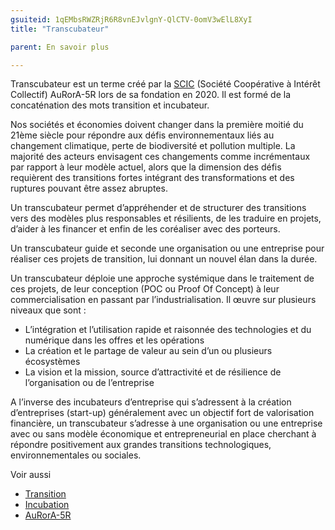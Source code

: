 ```yaml
---
gsuiteid: 1qEMbsRWZRjR6R8vnEJvlgnY-QlCTV-0omV3wElL8XyI
title: "Transcubateur"

parent: En savoir plus

---
```


Transcubateur est un terme créé par la [SCIC](https://www.google.com/url?q=https://fr.wikipedia.org/wiki/Incubateur_(%25C5%2593uf)&sa=D&source=editors&ust=1620650610718000&usg=AOvVaw3Up_2nO-kadTZGlrKGsT7O) (Société Coopérative à Intérêt Collectif) AuRorA-5R lors de sa fondation en 2020. Il est formé de la concaténation des mots transition et incubateur.

Nos sociétés et économies doivent changer dans la première moitié du 21ème siècle pour répondre aux défis environnementaux liés au changement climatique, perte de biodiversité et pollution multiple. La majorité des acteurs envisagent ces changements comme incrémentaux par rapport à leur modèle actuel, alors que la dimension des défis requièrent des transitions fortes intégrant des transformations et des ruptures pouvant être assez abruptes.

Un transcubateur permet d’appréhender et de structurer des transitions vers des modèles plus responsables et résilients, de les traduire en projets, d’aider à les financer et enfin de les coréaliser avec des porteurs.

Un transcubateur guide et seconde une organisation ou une entreprise pour réaliser ces projets de transition, lui donnant un nouvel élan dans la durée.

Un transcubateur déploie une approche systémique dans le traitement de ces projets, de leur conception (POC ou Proof Of Concept) à leur commercialisation en passant par l’industrialisation. Il œuvre sur plusieurs niveaux que sont :


* L’intégration et l’utilisation rapide et raisonnée des technologies et du numérique dans les offres et les opérations
* La création et le partage de valeur au sein d’un ou plusieurs écosystèmes
* La vision et la mission, source d’attractivité et de résilience de l’organisation ou de l’entreprise

A l’inverse des incubateurs d’entreprise qui s’adressent à la création d’entreprises (start-up) généralement avec un objectif fort de valorisation financière, un transcubateur s’adresse à une organisation ou une entreprise avec ou sans modèle économique et entrepreneurial en place cherchant à répondre positivement aux grandes transitions technologiques, environnementales ou sociales.

Voir aussi


* [Transition](https://www.google.com/url?q=https://fr.wikipedia.org/wiki/Transition&sa=D&source=editors&ust=1620650610720000&usg=AOvVaw0opvdYrEVCfRTTY2mm5GRK)
* [Incubation](https://www.google.com/url?q=https://fr.wikipedia.org/wiki/Incubation&sa=D&source=editors&ust=1620650610720000&usg=AOvVaw2FWqu35IqUkB3TMDX1EQ1m) 
* [AuRorA-5R](https://www.google.com/url?q=https://aurora-5r.fr/&sa=D&source=editors&ust=1620650610721000&usg=AOvVaw1biCDKD47js5xwpvMSyjJt) 

 

